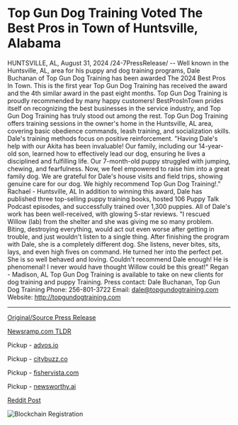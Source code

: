 # Top Gun Dog Training Voted The Best Pros in Town of Huntsville, Alabama

HUNTSVILLE, AL, August 31, 2024 /24-7PressRelease/ -- Well known in the Huntsville, AL, area for his puppy and dog training programs, Dale Buchanan of Top Gun Dog Training has been awarded The 2024 Best Pros In Town. This is the first year Top Gun Dog Training has received the award and the 4th similar award in the past eight months.  Top Gun Dog Training is proudly recommended by many happy customers! BestProsInTown prides itself on recognizing the best businesses in the service industry, and Top Gun Dog Training has truly stood out among the rest.  Top Gun Dog Training offers training sessions in the owner's home in the Huntsville, AL area, covering basic obedience commands, leash training, and socialization skills. Dale's training methods focus on positive reinforcement.  "Having Dale's help with our Akita has been invaluable! Our family, including our 14-year-old son, learned how to effectively lead our dog, ensuring he lives a disciplined and fulfilling life. Our 7-month-old puppy struggled with jumping, chewing, and fearfulness. Now, we feel empowered to raise him into a great family dog. We are grateful for Dale's house visits and field trips, showing genuine care for our dog. We highly recommend Top Gun Dog Training!."  Rachael - Huntsville, AL  In addition to winning this award, Dale has published three top-selling puppy training books, hosted 106 Puppy Talk Podcast episodes, and successfully trained over 1,300 puppies. All of Dale's work has been well-received, with glowing 5-star reviews.   "I rescued Willow (lab) from the shelter and she was giving me so many problem. Biting, destroying everything, would act out even worse after getting in trouble, and just wouldn't listen to a single thing. After finishing the program with Dale, she is a completely different dog. She listens, never bites, sits, lays, and even high fives on command. He turned her into the perfect pet. She is so well behaved and loving. Couldn't recommend Dale enough! He is phenomenal! I never would have thought Willow could be this great!" Regan - Madison, AL  Top Gun Dog Training is available to take on new clients for dog training and puppy Training.  Press contact:  Dale Buchanan, Top Gun Dog Training Phone: 256-801-3722 Email: dale@topgundogtraining.com  Website: http://topgundogtraining.com 

---

[Original/Source Press Release](https://www.24-7pressrelease.com/press-release/513941/top-gun-dog-training-voted-the-best-pros-in-town-of-huntsville-alabama)
                    

[Newsramp.com TLDR](https://newsramp.com/curated-news/top-gun-dog-training-awarded-the-2024-best-pros-in-town/1a4ffd61e79d88ff187ac0fa1bc96b37) 


Pickup - [advos.io](https://advos.io/en/top-gun-dog-training-earns-prestigious-best-pros-in-town-award-in-huntsville-alabama/20246406)

Pickup - [citybuzz.co](https://citybuzz.co/2024/08/31/top-gun-dog-training-clinches-best-pros-in-town-award-in-huntsville-alabama)

Pickup - [fishervista.com](https://fishervista.com/en/top-gun-dog-training-honored-as-2024-best-pros-in-town-in-huntsville-alabama/20246406)

Pickup - [newsworthy.ai](https://newsworthy.ai/en/top-gun-dog-training-earns-best-pros-in-town-award-in-huntsville-alabama/20246406)
 



[Reddit Post](https://www.reddit.com/r/AwardsAndRecognition/comments/1f5v26b/top_gun_dog_training_awarded_the_2024_best_pros/) 



![Blockchain Registration](https://cdn.newsramp.app/24-7PressRelease/qrcode/248/31/vastiNp5.webp)